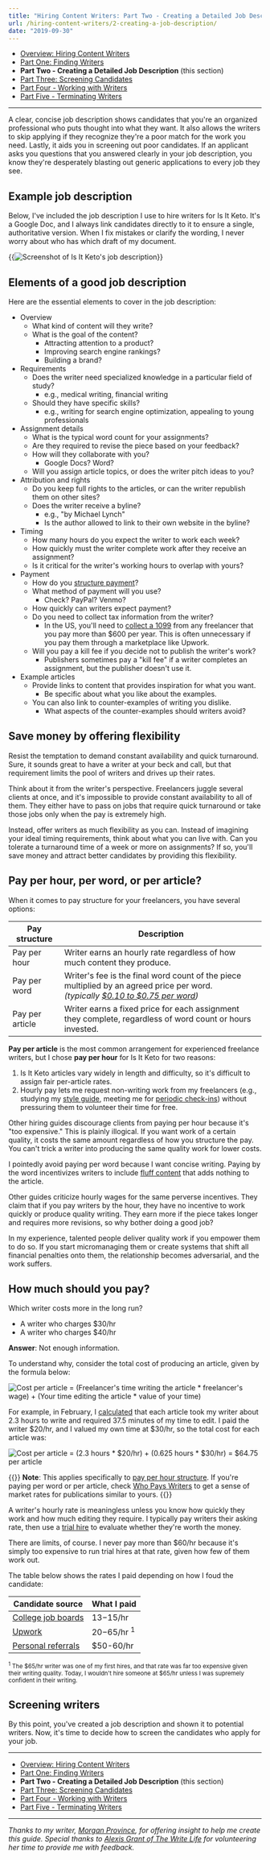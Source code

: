 ```yaml
---
title: "Hiring Content Writers: Part Two - Creating a Detailed Job Description"
url: /hiring-content-writers/2-creating-a-job-description/
date: "2019-09-30"
---
```


- [Overview: Hiring Content Writers](/hiring-content-writers/)
- [Part One: Finding Writers](/hiring-content-writers/1-finding-writers/)
- **Part Two - Creating a Detailed Job Description** (this section)
- [Part Three: Screening Candidates](/hiring-content-writers/3-screening-candidates/)
- [Part Four - Working with Writers](/hiring-content-writers/4-working-with-writers/)
- [Part Five - Terminating Writers](/hiring-content-writers/5-terminating-writers/)

---

A clear, concise job description shows candidates that you're an organized professional who puts thought into what they want. It also allows the writers to skip applying if they recognize they're a poor match for the work you need. Lastly, it aids you in screening out poor candidates. If an applicant asks you questions that you answered clearly in your job description, you know they're desperately blasting out generic applications to every job they see.

## Example job description

Below, I've included the job description I use to hire writers for Is It Keto. It's a Google Doc, and I always link candidates directly to it to ensure a single, authoritative version. When I fix mistakes or clarify the wording, I never worry about who has which draft of my document.

{{<img src="job-description.jpg" alt="Screenshot of Is It Keto's job description" caption="Is It Keto's [job description Google Doc](https://docs.google.com/document/d/1sPkmViKqOc9GXhkiL7UUcR315H68YYWGDgKn-r4BKJE/edit#)" maxWidth="825px" hasBorder="True" linkUrl="https://docs.google.com/document/d/1sPkmViKqOc9GXhkiL7UUcR315H68YYWGDgKn-r4BKJE/edit#">}}

## Elements of a good job description

Here are the essential elements to cover in the job description:

- Overview
  - What kind of content will they write?
  - What is the goal of the content?
    - Attracting attention to a product?
    - Improving search engine rankings?
    - Building a brand?
- Requirements
  - Does the writer need specialized knowledge in a particular field of study?
    - e.g., medical writing, financial writing
  - Should they have specific skills?
    - e.g., writing for search engine optimization, appealing to young professionals
- Assignment details
  - What is the typical word count for your assignments?
  - Are they required to revise the piece based on your feedback?
  - How will they collaborate with you?
    - Google Docs? Word?
  - Will you assign article topics, or does the writer pitch ideas to you?
- Attribution and rights
  - Do you keep full rights to the articles, or can the writer republish them on other sites?
  - Does the writer receive a byline?
    - e.g., "by Michael Lynch"
    - Is the author allowed to link to their own website in the byline?
- Timing
  - How many hours do you expect the writer to work each week?
  - How quickly must the writer complete work after they receive an assignment?
  - Is it critical for the writer's working hours to overlap with yours?
- Payment
  - How do you [structure payment](#pay-per-hour-per-word-or-per-article)?
  - What method of payment will you use?
    - Check? PayPal? Venmo?
  - How quickly can writers expect payment?
  - Do you need to collect tax information from the writer?
    - In the US, you'll need to [collect a 1099](https://www.irs.gov/forms-pubs/about-form-1099-misc) from any freelancer that you pay more than $600 per year. This is often unnecessary if you pay them through a marketplace like Upwork.
  - Will you pay a kill fee if you decide not to publish the writer's work?
    - Publishers sometimes pay a "kill fee" if a writer completes an assignment, but the publisher doesn't use it.
- Example articles
  - Provide links to content that provides inspiration for what you want.
    - Be specific about what you like about the examples.
  - You can also link to counter-examples of writing you dislike.
    - What aspects of the counter-examples should writers avoid?

## Save money by offering flexibility

Resist the temptation to demand constant availability and quick turnaround. Sure, it sounds great to have a writer at your beck and call, but that requirement limits the pool of writers and drives up their rates.

Think about it from the writer's perspective. Freelancers juggle several clients at once, and it's impossible to provide constant availability to all of them. They either have to pass on jobs that require quick turnaround or take those jobs only when the pay is extremely high.

Instead, offer writers as much flexibility as you can. Instead of imagining your ideal timing requirements, think about what you can live with. Can you tolerate a turnaround time of a week or more on assignments? If so, you'll save money and attract better candidates by providing this flexibility.

## Pay per hour, per word, or per article?

When it comes to pay structure for your freelancers, you have several options:

| Pay structure   | Description                                                                                                                                                      |
| --------------- | ---------------------------------------------------------------------------------------------------------------------------------------------------------------- |
| Pay per hour    | Writer earns an hourly rate regardless of how much content they produce.                                                                                         |
| Pay per word    | Writer's fee is the final word count of the piece multiplied by an agreed price per word.<br> _(typically [$0.10 to $0.75 per word](http://whopayswriters.com))_ |
| Pay per article | Writer earns a fixed price for each assignment they complete, regardless of word count or hours invested.                                                        |

**Pay per article** is the most common arrangement for experienced freelance writers, but I chose **pay per hour** for Is It Keto for two reasons:

1. Is It Keto articles vary widely in length and difficulty, so it's difficult to assign fair per-article rates.
1. Hourly pay lets me request non-writing work from my freelancers (e.g., studying my [style guide](/hiring-content-writers/4-working-with-writers/#use-a-style-guide-to-enforce-consistency), meeting me for [periodic check-ins](/hiring-content-writers/4-working-with-writers/#meet-regularly-in-person-or-on-video-chat)) without pressuring them to volunteer their time for free.

Other hiring guides discourage clients from paying per hour because it's "too expensive." This is plainly illogical. If you want work of a certain quality, it costs the same amount regardless of how you structure the pay. You can't trick a writer into producing the same quality work for lower costs.

I pointedly avoid paying per word because I want concise writing. Paying by the word incentivizes writers to include [fluff content](/hiring-content-writers/3-screening-candidates/#steer-clear-of-fluff-factories) that adds nothing to the article.

Other guides criticize hourly wages for the same perverse incentives. They claim that if you pay writers by the hour, they have no incentive to work quickly or produce quality writing. They earn more if the piece takes longer and requires more revisions, so why bother doing a good job?

In my experience, talented people deliver quality work if you empower them to do so. If you start micromanaging them or create systems that shift all financial penalties onto them, the relationship becomes adversarial, and the work suffers.

## How much should you pay?

Which writer costs more in the long run?

- A writer who charges $30/hr
- A writer who charges $40/hr

**Answer**: Not enough information.

To understand why, consider the total cost of producing an article, given by the formula below:

<!-- markdownlint-disable no-space-in-emphasis -->

![Cost per article = (Freelancer's time writing the article * freelancer's wage) + (Your time editing the article * value of your time)](/hiring-content-writers/2-creating-a-job-description/cost-formula.svg "Cost per article = (Freelancer's time writing the article * freelancer's wage) + (Your time editing the article * value of your time)")

For example, in February, I [calculated](/retrospectives/2019/03/#diving-into-my-content-costs) that each article took my writer about 2.3 hours to write and required 37.5 minutes of my time to edit. I paid the writer $20/hr, and I valued my own time at $30/hr, so the total cost for each article was:

![Cost per article = (2.3 hours * $20/hr) + (0.625 hours * $30/hr) = $64.75 per article](/hiring-content-writers/2-creating-a-job-description/cost-example.svg "Cost per article = (2.3 hours * $20/hr) + (0.625 hours * $30/hr) = $64.75 per article")

<!-- markdownlint-enable no-space-in-emphasis -->

{{<notice type="info">}}
**Note**: This applies specifically to [pay per hour structure](/hiring-content-writers/2-creating-a-job-description/#pay-per-hour-per-word-or-per-article). If you're paying per word or per article, check [Who Pays Writers](http://whopayswriters.com) to get a sense of market rates for publications similar to yours.
{{</notice>}}

A writer's hourly rate is meaningless unless you know how quickly they work and how much editing they require. I typically pay writers their asking rate, then use a [trial hire](/hiring-content-writers/3-screening-candidates/#start-a-paid-trial) to evaluate whether they're worth the money.

There are limits, of course. I never pay more than $60/hr because it's simply too expensive to run trial hires at that rate, given how few of them work out.

The table below shows the rates I paid depending on how I foud the candidate:

| Candidate source                                                                    | What I paid             |
| ----------------------------------------------------------------------------------- | ----------------------- |
| [College job boards](/hiring-content-writers/1-finding-writers/#college-job-boards) | $13-$15/hr              |
| [Upwork](/hiring-content-writers/1-finding-writers/#upwork)                         | $20-$65/hr <sup>1</sup> |
| [Personal referrals](/hiring-content-writers/1-finding-writers/#personal-referrals) | $50-60/hr               |

<small><sup>1</sup> The $65/hr writer was one of my first hires, and that rate was far too expensive given their writing quality. Today, I wouldn't hire someone at $65/hr unless I was supremely confident in their writing.</small>

## Screening writers

By this point, you've created a job description and shown it to potential writers. Now, it's time to decide how to screen the candidates who apply for your job.

---

- [Overview: Hiring Content Writers](/hiring-content-writers/)
- [Part One: Finding Writers](/hiring-content-writers/1-finding-writers/)
- **Part Two - Creating a Detailed Job Description** (this section)
- [Part Three: Screening Candidates](/hiring-content-writers/3-screening-candidates/)
- [Part Four - Working with Writers](/hiring-content-writers/4-working-with-writers/)
- [Part Five - Terminating Writers](/hiring-content-writers/5-terminating-writers/)

---

_Thanks to my writer, [Morgan Province](https://www.morganprovince.com/), for offering insight to help me create this guide. Special thanks to [Alexis Grant of The Write Life](http://thewritelife.com) for volunteering her time to provide me with feedback._

